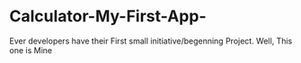 # Calculator-My-First-App-

Ever developers have their First small initiative/begenning Project. 
Well, This one is Mine
